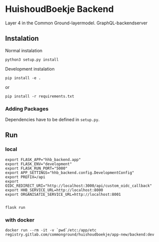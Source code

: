 
# HuishoudBoekje Backend
Layer 4 in the Common Ground-layermodel. GraphQL-backendserver

## Instalation
Normal instalation

```
python3 setup.py install
```

Development instalation
```
pip install -e .
```
or
```
pip install -r requirements.txt
```
     
### Adding Packages

Dependencies have to be defined in `setup.py`.

## Run 

### local

```shell script
export FLASK_APP="hhb_backend.app"
export FLASK_ENV="development"
export FLASK_RUN_PORT="5000"
export APP_SETTINGS="hhb_backend.config.DevelopmentConfig"
export PREFIX=/api
export OIDC_REDIRECT_URI="http://localhost:3000/api/custom_oidc_callback"
export HHB_SERVICE_URL=http://localhost:8000
export ORGANISATIE_SERVICE_URL=http://localhost:8001


flask run
```

### with docker

```shell script
docker run --rm -it -v `pwd`/etc:/app/etc registry.gitlab.com/commonground/huishoudboekje/app-new/backend:dev
```

